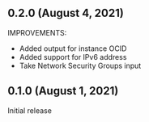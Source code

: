 ## 0.2.0 (August 4, 2021)

IMPROVEMENTS:

* Added output for instance OCID
* Added support for IPv6 address
* Take Network Security Groups input

## 0.1.0 (August 1, 2021)

Initial release
